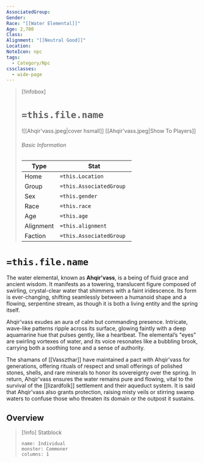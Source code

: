 ```yaml
---
AssociatedGroup: 
Gender: 
Race: "[[Water Elemental]]"
Age: 2,700
Class: 
Alignment: "[[Neutral Good]]"
Location: 
NoteIcon: npc
tags:
  - Category/Npc
cssclasses:
  - wide-page
---
```

> [!infobox]
> # `=this.file.name`
> ![[Ahqir'vass.jpeg|cover hsmall]]
> [[Ahqir'vass.jpeg|Show To Players]]
> ###### Basic Information
> Type |  Stat |
> ---|---|
> Home | `=this.Location` |
> Group | `=this.AssociatedGroup` |
> Sex | `=this.gender` |
> Race | `=this.race` |
> Age | `=this.age` |
> Alignment | `=this.alignment` |
> Faction | `=this.AssociatedGroup ` |

# `=this.file.name`
The water elemental, known as **Ahqir'vass**, is a being of fluid grace and ancient wisdom. It manifests as a towering, translucent figure composed of swirling, crystal-clear water that shimmers with a faint iridescence. Its form is ever-changing, shifting seamlessly between a humanoid shape and a flowing, serpentine stream, as though it is both a living entity and the spring itself.

Ahqir'vass exudes an aura of calm but commanding presence. Intricate, wave-like patterns ripple across its surface, glowing faintly with a deep aquamarine hue that pulses gently, like a heartbeat. The elemental’s "eyes" are swirling vortexes of water, and its voice resonates like a bubbling brook, carrying both a soothing tone and a sense of authority.

The shamans of [[Vasszthar]] have maintained a pact with Ahqir'vass for generations, offering rituals of respect and small offerings of polished stones, shells, and rare minerals to honor its sovereignty over the spring. In return, Ahqir'vass ensures the water remains pure and flowing, vital to the survival of the [[lizardfolk]] settlement and their aqueduct system. It is said that Ahqir'vass also grants protection, raising misty veils or stirring swamp waters to confuse those who threaten its domain or the outpost it sustains.
## Overview


> [!info] Statblock
> ```statblock
> name: Individual
> monster: Commoner
> columns: 1
> ```
